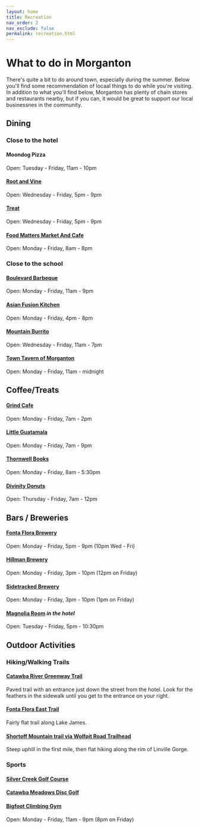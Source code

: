 ```yaml
---
layout: home
title: Recreation
nav_order: 2
nav_exclude: false
permalink: recreation.html
---
```


# What to do in Morganton

There's quite a bit to do around town, especially during the summer. Below you'll find some recommendation of locaal things to do while you're visiting. In addition to what you'll find below, Morganton has plenty of chain stores and restaurants nearby, but if you can, it would be great to support our local businessnes in the community.

## Dining

### Close to the hotel

#### **Moondog Pizza**
Open: Tuesday - Friday, 11am - 10pm

#### **[Root and Vine](http://rootandvinerestaurant.com/)**
Open: Wednesday - Friday, 5pm - 9pm

#### **[Treat](https://www.treatnc.com/)**
Open: Wednesday - Friday, 5pm - 9pm

#### **[Food Matters Market And Cafe](https://www.foodmattersmarket.com/)**
Open: Monday - Friday, 8am - 8pm

### Close to the school

#### **[Boulevard Barbeque](https://www.boulevardbarbeque.com/)**
Open: Monday - Friday, 11am - 9pm

#### **[Asian Fusion Kitchen](https://www.facebook.com/AsianFusionKitchen/)**
Open: Monday - Friday, 4pm - 8pm

#### **[Mountain Burrito](https://www.mountainburritonc.com/)**
Open: Wednesday - Friday, 11am - 7pm

#### **[Town Tavern of Morganton](https://towntavernmorg.com/)**
Open: Monday - Friday, 11am - midnight

## Coffee/Treats

#### [Grind Cafe](https://places.singleplatform.com/the-grind-cafe-3/menu?ref=google)
Open: Monday - Friday, 7am - 2pm

#### [Little Guatamala](https://www.littleguatemala.com/)
Open: Monday - Friday, 7am - 9pm

#### [Thornwell Books](http://www.thornwellbooks.com/)
Open: Monday - Friday, 8am - 5:30pm

#### [Divinity Donuts](https://www.divinitydonutsandbakery.com/)
Open: Thursday - Friday, 7am - 12pm

## Bars / Breweries

#### [Fonta Flora Brewery](http://www.fontaflora.com/)
Open: Monday - Friday, 5pm - 9pm (10pm Wed - Fri)

#### [Hillman Brewery](http://www.hillmanbeer.com/)
Open: Monday - Friday, 3pm - 10pm (12pm on Friday)

#### [Sidetracked Brewery](https://www.sidetrackedbrew.com/)
Open: Monday - Friday, 3pm - 10pm (1pm on Friday)

#### [Magnolia Room](http://www.themagroom.com/) *in the hotel*
Open: Tuesday - Friday, 5pm - 10:30pm

## Outdoor Activities

### Hiking/Walking Trails

#### [Catawba River Greenway Trail](https://goo.gl/maps/xZUW7iemjLcWNe549)
Paved trail with an entrance just down the street from the hotel. Look for the feathers in the sidewalk until you get to the entrance on your right.

#### [Fonta Flora East Trail](https://www.alltrails.com/explore/trail/us/north-carolina/fonta-flora-trail)
Fairly flat trail along Lake James.

#### [Shortoff Mountain trail via Wolfpit Road Trailhead](https://www.alltrails.com/explore/trail/us/north-carolina/shortoff-mountain)
Steep uphill in the first mile, then flat hiking along the rim of Linville Gorge.

### Sports

#### **[Silver Creek Golf Course](https://screekgolf.com/)**

#### **[Catawba Meadows Disc Golf](https://goo.gl/maps/sGv2SRjG9wXfhtbW8)**

#### **[Bigfoot Climbing Gym](https://www.bigfootclimbinggym.com/)**
Open: Monday - Friday, 11am - 9pm (8pm on Friday)
